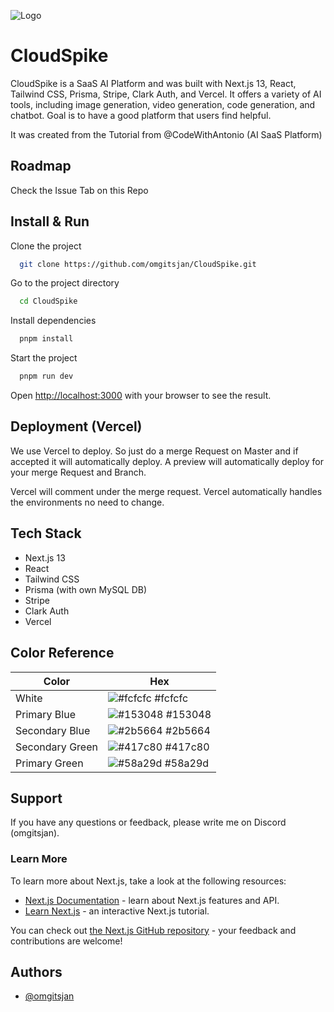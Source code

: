 
![Logo](https://cloudspike.app/_next/image?url=%2Flogo.png&w=1920&q=75)


# CloudSpike

CloudSpike is a SaaS AI Platform and was built with Next.js 13, React, Tailwind CSS, Prisma, Stripe, Clark Auth, and Vercel. It offers a variety of AI tools, including image generation, video generation, code generation, and chatbot. Goal is to have a good platform that users find helpful.

It was created from the Tutorial from @CodeWithAntonio (AI SaaS Platform)
## Roadmap

Check the Issue Tab on this Repo

## Install & Run 

Clone the project

```bash
  git clone https://github.com/omgitsjan/CloudSpike.git
```

Go to the project directory

```bash
  cd CloudSpike
```

Install dependencies

```bash
  pnpm install
```

Start the project

```bash
  pnpm run dev
```

Open [http://localhost:3000](http://localhost:3000) with your browser to see the result.
## Deployment (Vercel)

We use Vercel to deploy. So just do a merge Request on Master and if accepted it will automatically deploy. A preview will automatically deploy for your merge Request and Branch.

Vercel will comment under the merge request. Vercel automatically handles the environments no need to change.
## Tech Stack

- Next.js 13
- React
- Tailwind CSS
- Prisma (with own MySQL DB)
- Stripe
- Clark Auth
- Vercel

## Color Reference

| Color             | Hex                                                                |
| ----------------- | ------------------------------------------------------------------ |
| White | ![#fcfcfc](https://via.placeholder.com/10/fcfcfc?text=+) #fcfcfc |
| Primary Blue | ![#153048](https://via.placeholder.com/10/153048?text=+) #153048 |
| Secondary Blue | ![#2b5664](https://via.placeholder.com/10/2b5664?text=+) #2b5664 |
| Secondary Green | ![#417c80](https://via.placeholder.com/10/417c80?text=+) #417c80 |
| Primary Green | ![#58a29d](https://via.placeholder.com/10/58a29d?text=+) #58a29d |


## Support

If you have any questions or feedback, please write me on Discord (omgitsjan).

### Learn More

To learn more about Next.js, take a look at the following resources:

- [Next.js Documentation](https://nextjs.org/docs) - learn about Next.js features and API.
- [Learn Next.js](https://nextjs.org/learn) - an interactive Next.js tutorial.

You can check out [the Next.js GitHub repository](https://github.com/vercel/next.js/) - your feedback and contributions are welcome!
## Authors

- [@omgitsjan](https://github.com/omgitsjan/)
